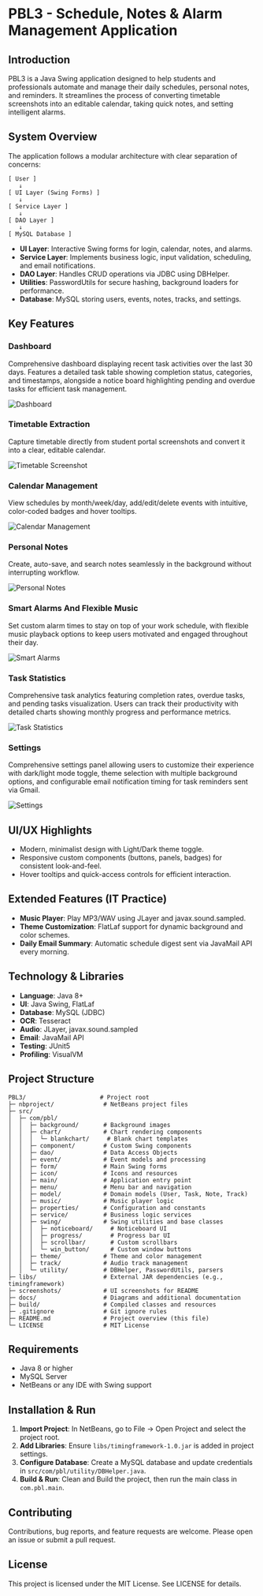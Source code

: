 # PBL3 - Schedule, Notes & Alarm Management Application

## Introduction

PBL3 is a Java Swing application designed to help students and professionals automate and manage their daily schedules, personal notes, and reminders. It streamlines the process of converting timetable screenshots into an editable calendar, taking quick notes, and setting intelligent alarms.

## System Overview

The application follows a modular architecture with clear separation of concerns:

```
[ User ]
   ↓
[ UI Layer (Swing Forms) ]
   ↓
[ Service Layer ]
   ↓
[ DAO Layer ]
   ↓
[ MySQL Database ]
```

-   **UI Layer**: Interactive Swing forms for login, calendar, notes, and alarms.
-   **Service Layer**: Implements business logic, input validation, scheduling, and email notifications.
-   **DAO Layer**: Handles CRUD operations via JDBC using DBHelper.
-   **Utilities**: PasswordUtils for secure hashing, background loaders for performance.
-   **Database**: MySQL storing users, events, notes, tracks, and settings.

## Key Features

### Dashboard

Comprehensive dashboard displaying recent task activities over the last 30 days. Features a detailed task table showing completion status, categories, and timestamps, alongside a notice board highlighting pending and overdue tasks for efficient task management.

![Dashboard](screenshots/dashboard.png)

### Timetable Extraction

Capture timetable directly from student portal screenshots and convert it into a clear, editable calendar.

![Timetable Screenshot](screenshots/timetable-extraction.png)

### Calendar Management

View schedules by month/week/day, add/edit/delete events with intuitive, color-coded badges and hover tooltips.

![Calendar Management](screenshots/calendar_management.png)

### Personal Notes

Create, auto-save, and search notes seamlessly in the background without interrupting workflow.

![Personal Notes](screenshots/notes.png)

### Smart Alarms And Flexible Music

Set custom alarm times to stay on top of your work schedule, with flexible music playback options to keep users motivated and engaged throughout their day.

![Smart Alarms](screenshots/alarm.png)

### Task Statistics

Comprehensive task analytics featuring completion rates, overdue tasks, and pending tasks visualization. Users can track their productivity with detailed charts showing monthly progress and performance metrics.

![Task Statistics](screenshots/statictics.png)

### Settings

Comprehensive settings panel allowing users to customize their experience with dark/light mode toggle, theme selection with multiple background options, and configurable email notification timing for task reminders sent via Gmail.

![Settings](screenshots/settings.png)

## UI/UX Highlights

-   Modern, minimalist design with Light/Dark theme toggle.
-   Responsive custom components (buttons, panels, badges) for consistent look-and-feel.
-   Hover tooltips and quick-access controls for efficient interaction.

## Extended Features (IT Practice)

-   **Music Player**: Play MP3/WAV using JLayer and javax.sound.sampled.
-   **Theme Customization**: FlatLaf support for dynamic background and color schemes.
-   **Daily Email Summary**: Automatic schedule digest sent via JavaMail API every morning.

## Technology & Libraries

-   **Language**: Java 8+
-   **UI**: Java Swing, FlatLaf
-   **Database**: MySQL (JDBC)
-   **OCR**: Tesseract
-   **Audio**: JLayer, javax.sound.sampled
-   **Email**: JavaMail API
-   **Testing**: JUnit5
-   **Profiling**: VisualVM

## Project Structure

```
PBL3/                     # Project root
├─ nbproject/              # NetBeans project files
├─ src/
│  ├─ com/pbl/
│  │  ├─ background/       # Background images
│  │  ├─ chart/            # Chart rendering components
│  │  │  └─ blankchart/     # Blank chart templates
│  │  ├─ component/        # Custom Swing components
│  │  ├─ dao/              # Data Access Objects
│  │  ├─ event/            # Event models and processing
│  │  ├─ form/             # Main Swing forms
│  │  ├─ icon/             # Icons and resources
│  │  ├─ main/             # Application entry point
│  │  ├─ menu/             # Menu bar and navigation
│  │  ├─ model/            # Domain models (User, Task, Note, Track)
│  │  ├─ music/            # Music player logic
│  │  ├─ properties/       # Configuration and constants
│  │  ├─ service/          # Business logic services
│  │  ├─ swing/            # Swing utilities and base classes
│  │  │  ├─ noticeboard/     # Noticeboard UI
│  │  │  ├─ progress/        # Progress bar UI
│  │  │  ├─ scrollbar/       # Custom scrollbars
│  │  │  └─ win_button/      # Custom window buttons
│  │  ├─ theme/            # Theme and color management
│  │  ├─ track/            # Audio track management
│  │  └─ utility/          # DBHelper, PasswordUtils, parsers
├─ libs/                   # External JAR dependencies (e.g., timingframework)
├─ screenshots/            # UI screenshots for README
├─ docs/                   # Diagrams and additional documentation
├─ build/                  # Compiled classes and resources
├─ .gitignore              # Git ignore rules
├─ README.md               # Project overview (this file)
└─ LICENSE                 # MIT License
```

## Requirements

-   Java 8 or higher
-   MySQL Server
-   NetBeans or any IDE with Swing support

## Installation & Run

1. **Import Project**: In NetBeans, go to File → Open Project and select the project root.
2. **Add Libraries**: Ensure `libs/timingframework-1.0.jar` is added in project settings.
3. **Configure Database**: Create a MySQL database and update credentials in `src/com/pbl/utility/DBHelper.java`.
4. **Build & Run**: Clean and Build the project, then run the main class in `com.pbl.main`.

## Contributing

Contributions, bug reports, and feature requests are welcome. Please open an issue or submit a pull request.

## License

This project is licensed under the MIT License. See LICENSE for details.
